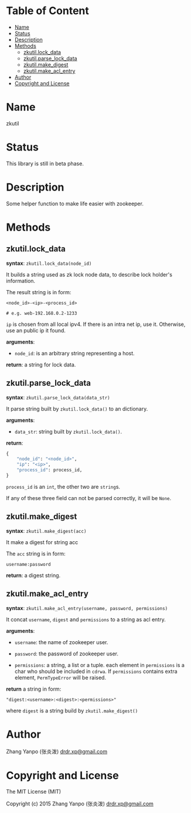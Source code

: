 <!-- START doctoc generated TOC please keep comment here to allow auto update -->
<!-- DON'T EDIT THIS SECTION, INSTEAD RE-RUN doctoc TO UPDATE -->
#   Table of Content

- [Name](#name)
- [Status](#status)
- [Description](#description)
- [Methods](#methods)
  - [zkutil.lock_data](#zkutillock_data)
  - [zkutil.parse_lock_data](#zkutilparse_lock_data)
  - [zkutil.make_digest](#zkutilmake_digest)
  - [zkutil.make_acl_entry](#zkutilmake_acl_entry)
- [Author](#author)
- [Copyright and License](#copyright-and-license)

<!-- END doctoc generated TOC please keep comment here to allow auto update -->


#   Name

zkutil

#   Status

This library is still in beta phase.

#   Description

Some helper function to make life easier with zookeeper.

#   Methods

##  zkutil.lock_data

**syntax**:
`zkutil.lock_data(node_id)`

It builds a string used as zk lock node data, to describe lock holder's
information.

The result string is in form:

```
<node_id>-<ip>-<process_id>

# e.g. web-192.168.0.2-1233
```

`ip` is chosen from all local ipv4.
If there is an intra net ip, use it.
Otherwise, use an public ip it found.

**arguments**:
-   `node_id`:
    is an arbitrary string representing a host.

**return**:
a string for lock data.

## zkutil.parse_lock_data

**syntax**:
`zkutil.parse_lock_data(data_str)`

It parse string built by `zkutil.lock_data()` to an dictionary.

**arguments**:
-   `data_str`:
    string built by `zkutil.lock_data()`.

**return**:
```python
{
    "node_id": "<node_id>",
    "ip": "<ip>",
    "process_id": process_id,
}
```

`process_id` is an `int`, the other two are `string`s.

If any of these three field can not be parsed correctly, it will be `None`.

##  zkutil.make_digest

**syntax**:
`zkutil.make_digest(acc)`

It make a digest for string acc

The `acc` string is in form:

```
username:password

```

**return**:
a digest string.


##  zkutil.make_acl_entry

**syntax**:
`zkutil.make_acl_entry(username, password, permissions)`

It concat `username`, `digest` and `permissions` to a string as acl entry.

**arguments**:
-   `username`:
    the name of zookeeper user.

-   `password`:
    the password of zookeeper user.

-   `permissions`:
    a string, a list or a tuple.
    each element in `permissions` is a char who should be included in `cdrwa`. If `permissions` contains extra element, `PermTypeError` will be raised.

**return**
    a string in form:
```
"digest:<username>:<digest>:<permissions>"
```
where `digest` is a string build by `zkutil.make_digest()`

#   Author

Zhang Yanpo (张炎泼) <drdr.xp@gmail.com>

#   Copyright and License

The MIT License (MIT)

Copyright (c) 2015 Zhang Yanpo (张炎泼) <drdr.xp@gmail.com>
